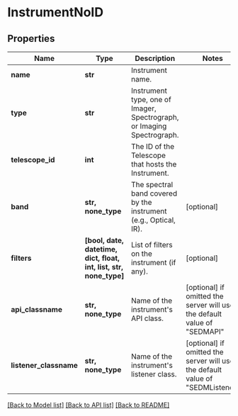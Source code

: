 # InstrumentNoID

## Properties
Name | Type | Description | Notes
------------ | ------------- | ------------- | -------------
**name** | **str** | Instrument name. | 
**type** | **str** | Instrument type, one of Imager, Spectrograph, or Imaging Spectrograph. | 
**telescope_id** | **int** | The ID of the Telescope that hosts the Instrument. | 
**band** | **str, none_type** | The spectral band covered by the instrument (e.g., Optical, IR). | [optional] 
**filters** | **[bool, date, datetime, dict, float, int, list, str, none_type]** | List of filters on the instrument (if any). | [optional] 
**api_classname** | **str, none_type** | Name of the instrument&#39;s API class. | [optional]  if omitted the server will use the default value of "SEDMAPI"
**listener_classname** | **str, none_type** | Name of the instrument&#39;s listener class. | [optional]  if omitted the server will use the default value of "SEDMListener"

[[Back to Model list]](../README.md#documentation-for-models) [[Back to API list]](../README.md#documentation-for-api-endpoints) [[Back to README]](../README.md)


